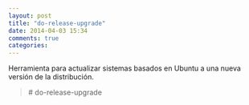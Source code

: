 ```yaml
---
layout: post
title: "do-release-upgrade"
date: 2014-04-03 15:34
comments: true
categories: 
---
```

Herramienta para actualizar sistemas basados en Ubuntu a una nueva versión de la distribución.

>\# do-release-upgrade

